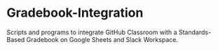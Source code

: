 # Gradebook-Integration
Scripts and programs to integrate GitHub Classroom with a Standards-Based Gradebook on Google Sheets and Slack Workspace. 
